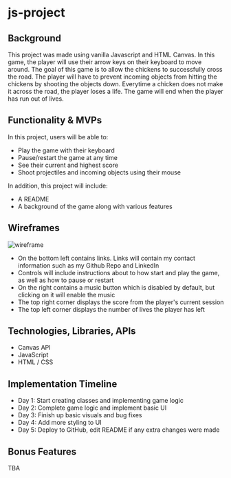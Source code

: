 # js-project

## Background
This project was made using vanilla Javascript and HTML Canvas. In this game, the player will use their arrow keys on their keyboard to move around. The goal of this game is to allow the chickens to successfully cross the road. The player will have to prevent incoming objects from hitting the chickens by shooting the objects down. Everytime a chicken does not make it across the road, the player loses a life. The game will end when the player has run out of lives.

## Functionality & MVPs

In this project, users will be able to:

- Play the game with their keyboard
- Pause/restart the game at any time
- See their current and highest score
- Shoot projectiles and incoming objects using their mouse

In addition, this project will include:

- A README
- A background of the game along with various features

## Wireframes
![wireframe](https://i.gyazo.com/d29949cbc7406fa58dc56ca413c99bb7.png)
- On the bottom left contains links. Links will contain my contact information such as my Github Repo and LinkedIn
- Controls will include instructions about to how start and play the game, as well as how to pause or restart
- On the right contains a music button which is disabled by default, but clicking on it will enable the music
- The top right corner displays the score from the player's current session
- The top left corner displays the number of lives the player has left

## Technologies, Libraries, APIs
 - Canvas API
 - JavaScript
 - HTML / CSS
## Implementation Timeline

- Day 1: Start creating classes and implementing game logic
- Day 2: Complete game logic and implement basic UI
- Day 3: Finish up basic visuals and bug fixes
- Day 4: Add more styling to UI
- Day 5: Deploy to GitHub, edit README if any extra changes were made

## Bonus Features

TBA
